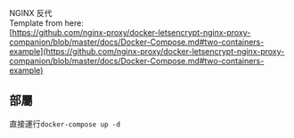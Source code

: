 ﻿NGINX 反代\
Template from here:\
[https://github.com/nginx-proxy/docker-letsencrypt-nginx-proxy-companion/blob/master/docs/Docker-Compose.md#two-containers-example](https://github.com/nginx-proxy/docker-letsencrypt-nginx-proxy-companion/blob/master/docs/Docker-Compose.md#two-containers-example)

## 部屬
直接運行`docker-compose up -d`